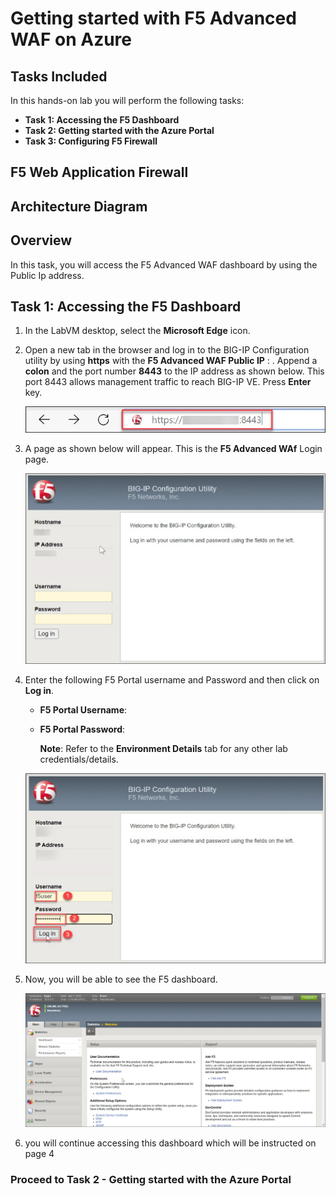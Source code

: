 # Getting started with F5 Advanced WAF on Azure

## Tasks Included

In this hands-on lab you will perform the following tasks:

- **Task 1: Accessing the F5 Dashboard**
- **Task 2: Getting started with the Azure Portal**
- **Task 3: Configuring F5 Firewall**

## F5 Web Application Firewall

## Architecture Diagram

## Overview 

In this task, you will access the F5 Advanced WAF dashboard by using the Public Ip address.

## Task 1: Accessing the F5 Dashboard

1. In the LabVM desktop, select the **Microsoft Edge** icon.
  
1. Open a new tab in the browser and log in to the BIG-IP Configuration utility by using **https** with the **F5 Advanced WAF Public IP** : <inject key="F5IP"></inject> . Append a **colon** and the port number **8443** to the IP address as shown below. This port 8443 allows management traffic to reach BIG-IP VE. Press **Enter** key.

    ![](../images/f5-01.jpg)
    
1. A page as shown below will appear. This is the **F5 Advanced WAf** Login page.

    ![](../images/f5-02.jpg)
    
1. Enter the following F5 Portal username and Password and then click on **Log in**.  

   * **F5 Portal Username**:  <inject key="F5 Portal Username"></inject> 
   * **F5 Portal Password**:  <inject key="F5 Portal Password"></inject>

        **Note**: Refer to the **Environment Details** tab for any other lab credentials/details.
        
    ![](../images/f5-03.jpg)
 
1. Now, you will be able to see the F5 dashboard. 
 
    ![](../images/f5-10.jpg)
 
1. you will continue accessing this dashboard which will be instructed on page 4
    
### Proceed to Task 2 - Getting started with the Azure Portal

    
  

